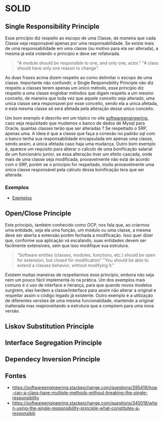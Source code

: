 # SOLID

## Single Responsibility Principle
Esse princípio diz respeito ao escopo de uma Classe, de maneira que cada Classe seja responsável apenas por uma responsabilidade. Se existe mais de uma responsabilidade em uma classe (ou motivo para ela ser alterada), a mesma já está violando o princípio e deve ser refatorada.


>"A module should be responsible to one, and only one, actor."
>"A class should have only one reason to change".


As duas frases acima dizem respeito ao como delimitar o escopo de uma classe. Importante não confundir, o Single Responsibility Principle não diz respeito a classes terem apenas um único método, esse princípio diz respeito a uma classe englobar métodos que digam respeito a um mesmo conceito, de maneira que toda vez que aquele conceito seja alterado, uma unica classe sera responsavel por esse conceito, sendo ela a unica afetada, e esta mesma classe sé será afetada pela alteração desse unico conceito.

Um bom exemplo é descrito em um tópico no site [softwareengineering](https://softwareengineering.stackexchange.com/questions/345018/when-using-the-single-responsibility-principle-what-constitutes-a-responsibili), caso seja requisitado que mudemos o banco de dados de Mysql para Oracle, quantas classes terão que ser alteradas ? Se respeitado o SRP, apenas uma. A ideia é que a classe que faça a conexão no padrão sql com o banco tenha sua responsabilidade encapsulada em apenas uma classe, sendo assim, a única afetada caso haja uma mudança. Outro bom exemplo é, aparece um requisito para alterar o cálculo de uma bonificação salarial de um funcionário junior, se essa alteração tiver um efeito cascada, onde mais de uma classe seja modificada, provavelmente não está de acordo com o SRP, porém se o principio for respeitado, muito provavelmente uma única classe responsável pela cálculo dessa bonificação tera que ser alterada.

### Exemplos
- [Exemplos](./SRP/README.md)

## Open/Close Principle

Este princípio, também conhecido como OCP, nos fala que, ao criarmos uma entidade, seja ela uma função, um módulo ou uma classe, a mesma deve ser aberta a extensão porém fechada a modificação. Isso quer dizer que, conforme sua aplicação vá escalando, suas entidades devem ser facilmente extensíveis, sem que isso modifique sua estrutura.

>"Software entities (classes, modules, functions, etc.) should be open for extension, but closed for modification"
>"You should be able to extend a classes behavior, without modifying it."

Existem muitas maneiras de respeitarmos esse princípio, embora não seja nem um pouco fácil implementá-lo na prática. Um dos exemplos mais comuns é o uso de interface e herança, para que quando novos modelos surgirem, elas herdem a classe/interface para assim não alterar a original e respeitar assim o código legado já existente. Outro exemplo é a utilização de diferentes versões de uma mesma funcionalidade, mantendo a original inalterada mas reaproveitando a estrutura que a compõem para uma nova versão. 
## Liskov Substitution Principle

## Interface Segregation Principle

## Dependecy Inversion Principle

## Fontes
- https://softwareengineering.stackexchange.com/questions/395419/how-can-a-class-have-multiple-methods-without-breaking-the-single-responsibility
- https://softwareengineering.stackexchange.com/questions/345018/when-using-the-single-responsibility-principle-what-constitutes-a-responsibili